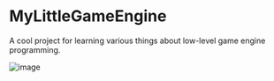 # MyLittleGameEngine

A cool project for learning various things about low-level game engine programming.

![image](https://github.com/user-attachments/assets/0480737c-ff46-46b7-afc6-18a3ddee35e9)

